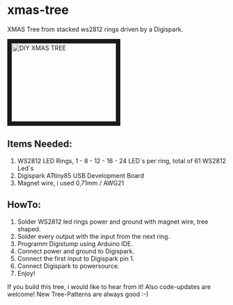# xmas-tree
XMAS Tree from stacked ws2812 rings driven by a Digispark.

<a href="http://www.youtube.com/watch?feature=player_embedded&v=Fm5TMvk3bUo
" target="_blank"><img src="http://img.youtube.com/vi/Fm5TMvk3bUo/0.jpg" 
alt="DIY XMAS TREE" width="240" height="180" border="10" /></a>

## Items Needed:
1. WS2812 LED Rings, 1 - 8 - 12 - 16 - 24 LED´s per ring, total of 61 WS2812 Led´s
2. Digispark ATtiny85 USB Development Board
3. Magnet wire, i used 0,71mm / AWG21

## HowTo:

1. Solder WS2812 led rings power and ground with magnet wire, tree shaped.
2. Solder every output with the input from the next ring.
3. Programm Digistump using Arduino IDE.
4. Connect power and ground to Digispark.
5. Connect the first input to Digispark pin 1.
6. Connect Digispark to powersource.
7. Enjoy!


If you build this tree, i would like to hear from it! Also code-updates are welcome! New Tree-Patterns are always good :-)
